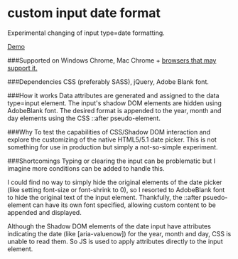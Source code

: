 # custom input date format
Experimental changing of input type=date formatting.

<a href="https://cdn.rawgit.com/north-is-northwest/custom-input-date-format/master/index.html">Demo</a>

###Supported on
Windows Chrome, Mac Chrome + <a href="https://developer.mozilla.org/en-US/docs/Web/HTML/Element/Input#compat-desktop">browsers that may support it.</a>

###Dependencies
CSS (preferably SASS), jQuery, Adobe Blank font.

###How it works
Data attributes are generated and assigned to the data type=input element.
The input's shadow DOM elements are hidden using AdobeBlank font. 
The desired format is appended to the year, month and day elements using the CSS ::after pseudo-element.

###Why
To test the capabilities of CSS/Shadow DOM interaction and explore the customizing of the native HTML5/5.1 date picker. This is not something for use in production but simply a not-so-simple experiment.

###Shortcomings
Typing or clearing the input can be problematic but I imagine more conditions can be added to handle this.

I could find no way to simply hide the original elements of the date picker (like setting font-size or font-shrink to 0), so I resorted to AdobeBlank font to hide the original text of the input element. Thankfully, the ::after psuedo-element can have its own font specified, allowing custom content to be appended and displayed.

Although the Shadow DOM elements of the date input have attributes indicating the date (like [aria-valuenow]) for the year, month and day, CSS is unable to read them. So JS is used to apply attributes directly to the input element.
